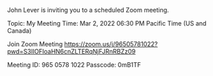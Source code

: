 John Lever is inviting you to a scheduled Zoom meeting.

Topic: My Meeting
Time: Mar 2, 2022 06:30 PM Pacific Time (US and Canada)

Join Zoom Meeting
https://zoom.us/j/96505781022?pwd=S3lIOFloaHN6cnZLTERqNjFJRnRBZz09

Meeting ID: 965 0578 1022
Passcode: 0mB1TF


